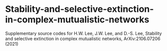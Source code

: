 # Stability-and-selective-extinction-in-complex-mutualistic-networks
Supplementary source codes for H.W. Lee, J.W. Lee, and D.-S. Lee, Stability and selective extinction in complex mutualistic networks, ArXiv:2106.07206 (2021)
